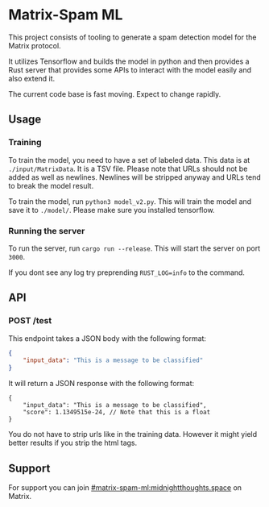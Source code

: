 # Matrix-Spam ML

This project consists of tooling to generate a spam detection model for the Matrix protocol.

It utilizes Tensorflow and builds the model in python and then provides a Rust server that provides some APIs to interact with the model easily and also extend it.

The current code base is fast moving. Expect to change rapidly.

## Usage

### Training

To train the model, you need to have a set of labeled data.
This data is at `./input/MatrixData`. It is a TSV file.
Please note that URLs should not be added as well as newlines.
Newlines will be stripped anyway and URLs tend to break the model result.

To train the model, run `python3 model_v2.py`. This will train the model and save it to `./model/`.
Please make sure you installed tensorflow.

### Running the server

To run the server, run `cargo run --release`. This will start the server on port `3000`.

If you dont see any log try preprending `RUST_LOG=info` to the command.

## API

### POST /test

This endpoint takes a JSON body with the following format:

```json
{
    "input_data": "This is a message to be classified"
}
```

It will return a JSON response with the following format:

```json5
{
    "input_data": "This is a message to be classified",
    "score": 1.1349515e-24, // Note that this is a float
}
```

You do not have to strip urls like in the training data. However it might yield better results if you strip the html tags.

## Support

For support you can join [#matrix-spam-ml:midnightthoughts.space](https://matrix.to/#/#matrix-spam-ml:midnightthoughts.space) on Matrix.
